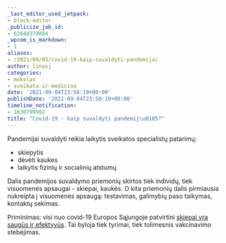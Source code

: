 ```yaml
---
_last_editor_used_jetpack:
- block-editor
_publicize_job_id:
- 62648379884
_wpcom_is_markdown:
- 1
aliases:
- /2021/09/05/covid-19-kaip-suvaldyti-pandemija/
author: linasj
categories:
- mokslas
- sveikata-ir-medicina
date: '2021-09-04T23:58:19+00:00'
publishDate: '2021-09-04T23:58:19+00:00'
timeline_notification:
- 1630799902
title: "Covid-19 - kaip suvaldyti pandemij\u0105?"
---
```


Pandemijai suvaldyti reikia laikytis sveikatos specialistų patarimų:




* skiepytis
* dėvėti kaukes
* laikytis fizinių ir socialinių atstumų




Dalis pandemijos suvaldymo priemonių skirtos tiek individų, tiek visuomenės apsaugai - skiepai, kaukės. O kita priemonių dalis pirmiausia nukreipta į visuomenės apsaugą: testavimas, galimybių paso taikymas, kontaktų sekimas.




Priminimas: visi nuo covid-19 Europos Sąjungoje patvirtini [skiepai yra saugūs ir efektyvūs](https://laisvamaniai.com/2021/08/skiepai-nuo-covid-19-apsaugos-ir-jus-ir-visuomene/). Tai byloja tiek tyrimai, tiek tolimesnis vakcinavimo stebėjimas.



